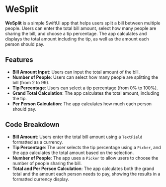 # WeSplit

**WeSplit** is a simple SwiftUI app that helps users split a bill between multiple people. Users can enter the total bill amount, select how many people are sharing the bill, and choose a tip percentage. The app calculates and displays the total amount including the tip, as well as the amount each person should pay.

## Features

- **Bill Amount Input**: Users can input the total amount of the bill.
- **Number of People**: Users can select how many people are splitting the bill (from 2 to 99).
- **Tip Percentage**: Users can select a tip percentage (from 0% to 100%).
- **Grand Total Calculation**: The app calculates the total amount, including the tip.
- **Per Person Calculation**: The app calculates how much each person should pay.

## Code Breakdown

- **Bill Amount**: Users enter the total bill amount using a `TextField` formatted as a currency.
- **Tip Percentage**: The user selects the tip percentage using a `Picker`, and the app calculates the total amount based on the selection.
- **Number of People**: The app uses a `Picker` to allow users to choose the number of people sharing the bill.
- **Total and Per Person Calculation**: The app calculates both the grand total and the amount each person needs to pay, showing the results in a formatted currency display.
